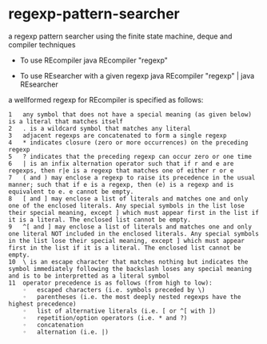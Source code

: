 # regexp-pattern-searcher
a regexp pattern searcher using the finite state machine, deque and compiler techniques

* To use REcompiler
java REcompiler "regexp"

* To use REsearcher with a given regexp
java REcompiler "regexp" | java REsearcher <filename>
	
a wellformed regexp for REcompiler is specified as follows:

	1	any symbol that does not have a special meaning (as given below) is a literal that matches itself	
	2	. is a wildcard symbol that matches any literal	
	3	adjacent regexps are concatenated to form a single regexp	
	4	* indicates closure (zero or more occurrences) on the preceding regexp	
	5	? indicates that the preceding regexp can occur zero or one time
	6	| is an infix alternation operator such that if r and e are regexps, then r|e is a regexp that matches one of either r or e
	7	( and ) may enclose a regexp to raise its precedence in the usual manner; such that if e is a regexp, then (e) is a regexp and is equivalent to e. e cannot be empty.
	8	[ and ] may enclose a list of literals and matches one and only one of the enclosed literals. Any special symbols in the list lose their special meaning, except ] which must appear first in the list if it is a literal. The enclosed list cannot be empty.
	9	^[ and ] may enclose a list of literals and matches one and only one literal NOT included in the enclosed literals. Any special symbols in the list lose their special meaning, except ] which must appear first in the list if it is a literal. The enclosed list cannot be empty.
	10	\ is an escape character that matches nothing but indicates the symbol immediately following the backslash loses any special meaning and is to be interpretted as a literal symbol
	11	operator precedence is as follows (from high to low):
		◦	escaped characters (i.e. symbols preceded by \)
		◦	parentheses (i.e. the most deeply nested regexps have the highest precedence)
		◦	list of alternative literals (i.e. [ or ^[ with ])
		◦	repetition/option operators (i.e. * and ?)
		◦	concatenation
		◦	alternation (i.e. |)
